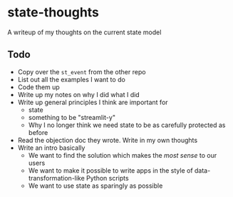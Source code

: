 # state-thoughts

A writeup of my thoughts on the current state model

## Todo

- Copy over the `st_event` from the other repo
- List out all the examples I want to do 
- Code them up
- Write up my notes on why I did what I did
- Write up general principles I think are important for 
    - state
    - something to be "streamlit-y"
    - Why I no longer think we need state to be as carefully protected as
      before
- Read the objection doc they wrote. Write in my own thoughts
- Write an intro basically
    - We want to find the solution which makes the *most sense* to our users
    - We want to make it possible to write apps in the style of 
      data-transformation-like Python scripts
    - We want to use state as sparingly as possible


